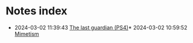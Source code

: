 # Notes index

* 2024-03-02 11:39:43 [The last guardian (PS4)](../zk/games202401.md)* 2024-03-02 10:59:52 [Mimetism](../zk/2022-09-08-mimetism.md)